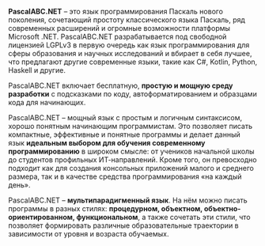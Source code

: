 <b>PascalABC.NET</b> – это язык программирования Паскаль нового поколения, сочетающий простоту классического языка Паскаль, ряд современных расширений и огромные возможности платформы Microsoft .NET. PascalABC.NET разрабатывается под свободной лицензией LGPLv3 в первую очередь как язык программирования для сферы образования и научных исследований и вбирает в себя лучшее, что предлагают другие современные языки, такие как C#, Kotlin, Python, Haskell и другие.

PascalABC.NET включает бесплатную, <b>простую и мощную среду разработки</b> с подсказками по коду, автоформатированием и образцами кода для начинающих. 

PascalABC.NET – мощный язык с простым и логичным синтаксисом, хорошо понятным начинающим программистам. Это позволяет писать
компактные, эффективные и понятные программы и делает данный язык <b>идеальным выбором для обучения современному программированию</b>
в широком смысле: от учеников начальной школы до студентов профильных ИТ-направлений. Кроме того, он превосходно подходит как
для создания консольных приложений малого и среднего размера, так и в качестве средства программирования «на каждый день».

PascalABC.NET – <b>мультипарадигменный язык</b>. На нём можно писать программы в разных стилях: <b>процедурном, объектном,
объектно-ориентированном, функциональном</b>, а также сочетать эти стили, что позволяет формировать различные образовательные
траектории в зависимости от уровня и возраста обучаемых.